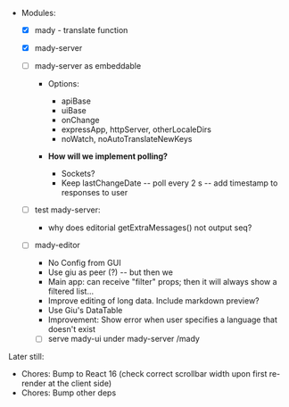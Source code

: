 - Modules:

  - [x] mady - translate function
  - [x] mady-server
  - [ ] mady-server as embeddable

    - Options:

      - apiBase
      - uiBase
      - onChange
      - expressApp, httpServer, otherLocaleDirs
      - noWatch, noAutoTranslateNewKeys

    - **How will we implement polling?**
      - Sockets?
      - Keep lastChangeDate -- poll every 2 s -- add timestamp to responses to user

  - [ ] test mady-server:
    - why does editorial getExtraMessages() not output seq?
  - [ ] mady-editor
    - No Config from GUI
    - Use giu as peer (?) -- but then we
    - Main app: can receive "filter" props; then it will always show a filtered list...
    - Improve editing of long data. Include markdown preview?
    - Use Giu's DataTable
    - Improvement: Show error when user specifies a language that doesn't exist
    - [ ] serve mady-ui under mady-server /mady

Later still:

- Chores: Bump to React 16 (check correct scrollbar width upon first re-render at the client side)
- Chores: Bump other deps
